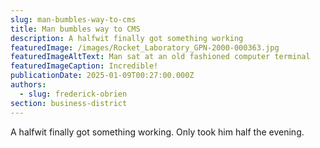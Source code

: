 ```yaml
---
slug: man-bumbles-way-to-cms
title: Man bumbles way to CMS
description: A halfwit finally got something working
featuredImage: /images/Rocket_Laboratory_GPN-2000-000363.jpg
featuredImageAltText: Man sat at an old fashioned computer terminal
featuredImageCaption: Incredible!
publicationDate: 2025-01-09T00:27:00.000Z
authors:
  - slug: frederick-obrien
section: business-district
---
```

A halfwit finally got something working. Only took him half the evening.
